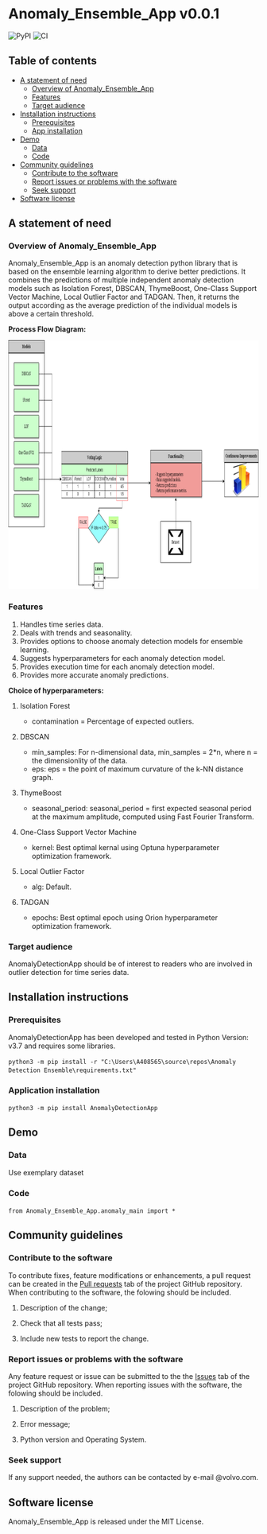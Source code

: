 # Anomaly_Ensemble_App v0.0.1

![PyPI](https://img.shields.io/pypi/v/anomaly-devosmita?label=pypi%20package) ![CI](https://github.com/devosmitachatterjee2018/AnomalyDetectionApp/actions/workflows/ci.yml/badge.svg)

## Table of contents ##
- [A statement of need](#A-statement-of-need)
  - [Overview of Anomaly_Ensemble_App](#Overview_of_Anomaly_Ensemble_App)
  - [Features](#Features)
  - [Target audience](#Target-audience)
- [Installation instructions](#Installation-instructions)
  - [Prerequisites](#Prerequisites)
  - [App installation](#App-installation)
- [Demo](#Demo)
  - [Data](#Data)
  - [Code](#Code)
- [Community guidelines](#Community-guidelines)
  - [Contribute to the software](#Contribute-to-the-software)
  - [Report issues or problems with the software](#Report-issues-or-problems-with-the-software)
  - [Seek support](#Seek-support)
- [Software license](#Software-license)

## A statement of need ##

### Overview of Anomaly_Ensemble_App ###
Anomaly_Ensemble_App is an anomaly detection python library that is based on the ensemble learning algorithm to derive better predictions. It combines the predictions of multiple independent anomaly detection models such as Isolation Forest, DBSCAN, ThymeBoost, One-Class Support Vector Machine, Local Outlier Factor and TADGAN. Then, it returns the output according as the average prediction of the individual models is above a certain threshold.

**Process Flow Diagram:**

<img src="AnamalyDetectionApp.png" width="800" height="500">

### Features ###
1. Handles time series data.
2. Deals with trends and seasonality.
3. Provides options to choose anomaly detection models for ensemble learning.
4. Suggests hyperparameters for each anomaly detection model.
4. Provides execution time for each anomaly detection model.
6. Provides more accurate anomaly predictions. 

**Choice of hyperparameters:**
1. Isolation Forest
    - contamination = Percentage of expected outliers.

2. DBSCAN 
    - min_samples: For n-dimensional data, min_samples = 2\*n, where n = the dimensionlity of the data.
    - eps: eps = the point of maximum curvature of the k-NN distance graph.
  
3. ThymeBoost
    - seasonal_period: seasonal_period = first expected seasonal period at the maximum amplitude, computed using Fast Fourier Transform.

4. One-Class Support Vector Machine
    - kernel: Best optimal kernal using Optuna hyperparameter optimization framework.

5. Local Outlier Factor
    - alg: Default.

6. TADGAN
    - epochs: Best optimal epoch using Orion hyperparameter optimization framework.

### Target audience ###
AnomalyDetectionApp should be of interest to readers who are involved in outlier detection for time series data.

## Installation instructions ##

### Prerequisites ###
AnomalyDetectionApp has been developed and tested in Python Version: v3.7 and requires some libraries.

```python3 -m pip install -r "C:\Users\A408565\source\repos\Anomaly Detection Ensemble\requirements.txt"```

### Application installation ###
```python3 -m pip install AnomalyDetectionApp```

## Demo ##

### Data ###
Use exemplary dataset 

### Code ###

```from Anomaly_Ensemble_App.anomaly_main import *```

## Community guidelines ##

### Contribute to the software ###
To contribute fixes, feature modifications or enhancements, a pull request can be created in the [Pull requests](https://github.com/devosmitachatterjee2018/AnomalyDetectionApp/pulls) tab of the project GitHub repository. When contributing to the software, the folowing should be included.
1. Description of the change;

2. Check that all tests pass;

3. Include new tests to report the change.

### Report issues or problems with the software ###
Any feature request or issue can be submitted to the the [Issues](https://github.com/devosmitachatterjee2018/AnomalyDetectionApp/issues) tab of the project GitHub repository. When reporting issues with the software, the folowing should be included.
1. Description of the problem;

2. Error message;

3. Python version and Operating System.

### Seek support ###
If any support needed, the authors can be contacted by e-mail @volvo.com. 

## Software license ##
Anomaly_Ensemble_App is released under the MIT License.


